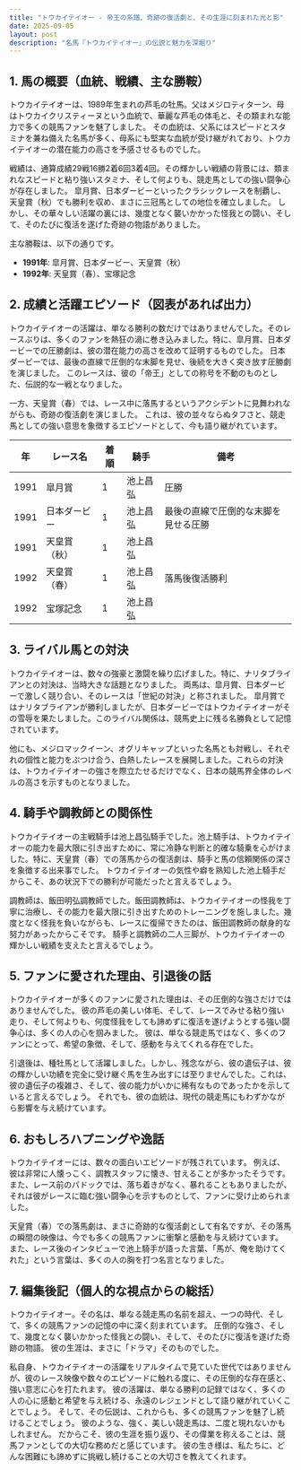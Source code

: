 ```yaml
---
title: "トウカイテイオー - 帝王の系譜、奇跡の復活劇と、その生涯に刻まれた光と影"
date: 2025-09-05
layout: post
description: "名馬『トウカイテイオー』の伝説と魅力を深堀り"
---
```


## 1. 馬の概要（血統、戦績、主な勝鞍）

トウカイテイオーは、1989年生まれの芦毛の牡馬。父はメジロティターン、母はトウカイクリスティーヌという血統で、華麗な芦毛の体毛と、その類まれな能力で多くの競馬ファンを魅了しました。  その血統は、父系にはスピードとスタミナを兼ね備えた名馬が多く、母系にも堅実な血統が受け継がれており、トウカイテイオーの潜在能力の高さを予感させるものでした。

戦績は、通算成績29戦16勝2着6回3着4回。その輝かしい戦績の背景には、類まれなスピードと粘り強いスタミナ、そして何よりも、競走馬としての強い闘争心が存在しました。  皐月賞、日本ダービーといったクラシックレースを制覇し、天皇賞（秋）でも勝利を収め、まさに三冠馬としての地位を確立しました。  しかし、その華々しい活躍の裏には、幾度となく襲いかかった怪我との闘い、そして、そのたびに復活を遂げた奇跡の物語がありました。

主な勝鞍は、以下の通りです。

* **1991年**: 皐月賞、日本ダービー、天皇賞（秋）
* **1992年**: 天皇賞（春）、宝塚記念


## 2. 成績と活躍エピソード（図表があれば出力）

トウカイテイオーの活躍は、単なる勝利の数だけではありませんでした。そのレースぶりは、多くのファンを熱狂の渦に巻き込みました。特に、皐月賞、日本ダービーでの圧勝劇は、彼の潜在能力の高さを改めて証明するものでした。  日本ダービーでは、最後の直線で圧倒的な末脚を見せ、後続を大きく突き放す圧勝劇を演じました。 このレースは、彼の「帝王」としての称号を不動のものとした、伝説的な一戦となりました。

一方、天皇賞（春）では、レース中に落馬するというアクシデントに見舞われながらも、奇跡の復活劇を演じました。  これは、彼の並々ならぬタフさと、競走馬としての強い意思を象徴するエピソードとして、今も語り継がれています。

| 年 | レース名        | 着順 | 騎手      | 備考                                   |
|---|-----------------|------|-------------|----------------------------------------|
| 1991 | 皐月賞          | 1    | 池上昌弘    | 圧勝                                   |
| 1991 | 日本ダービー      | 1    | 池上昌弘    | 最後の直線で圧倒的な末脚を見せる圧勝 |
| 1991 | 天皇賞（秋）    | 1    | 池上昌弘    |                                        |
| 1992 | 天皇賞（春）    | 1    | 池上昌弘    | 落馬後復活勝利                         |
| 1992 | 宝塚記念        | 1    | 池上昌弘    |                                        |


## 3. ライバル馬との対決

トウカイテイオーは、数々の強豪と激闘を繰り広げました。特に、ナリタブライアンとの対決は、当時大きな話題となりました。  両馬は、皐月賞、日本ダービーで激しく競り合い、そのレースは「世紀の対決」と称されました。  皐月賞ではナリタブライアンが勝利しましたが、日本ダービーではトウカイテイオーがその雪辱を果たしました。このライバル関係は、競馬史上に残る名勝負として記憶されています。

他にも、メジロマックイーン、オグリキャップといった名馬とも対戦し、それぞれの個性と能力をぶつけ合う、白熱したレースを展開しました。これらの対決は、トウカイテイオーの強さを際立たせるだけでなく、日本の競馬界全体のレベルの高さを示すものとなりました。


## 4. 騎手や調教師との関係性

トウカイテイオーの主戦騎手は池上昌弘騎手でした。池上騎手は、トウカイテイオーの能力を最大限に引き出すために、常に冷静な判断と的確な騎乗を心がけました。特に、天皇賞（春）での落馬からの復活劇は、騎手と馬の信頼関係の深さを象徴する出来事でした。  トウカイテイオーの気性や癖を熟知した池上騎手だからこそ、あの状況下での勝利が可能だったと言えるでしょう。

調教師は、飯田明弘調教師でした。飯田調教師は、トウカイテイオーの怪我を丁寧に治療し、その能力を最大限に引き出すためのトレーニングを施しました。幾度となく怪我を負いながらも、レースに復帰できたのは、飯田調教師の献身的な努力があったからこそです。  騎手と調教師の二人三脚が、トウカイテイオーの輝かしい戦績を支えたと言えるでしょう。


## 5. ファンに愛された理由、引退後の話

トウカイテイオーが多くのファンに愛された理由は、その圧倒的な強さだけではありませんでした。  彼の芦毛の美しい体毛、そして、レースでみせる粘り強い走り、そして何よりも、何度怪我をしても諦めずに復活を遂げようとする強い闘争心は、多くの人の心を掴みました。  彼は、単なる競走馬ではなく、多くのファンにとって、希望の象徴、そして、感動を与えてくれる存在でした。

引退後は、種牡馬として活躍しました。しかし、残念ながら、彼の遺伝子は、彼の輝かしい功績を完全に受け継ぐ馬を生み出すには至りませんでした。これは、彼の遺伝子の複雑さ、そして、彼の能力がいかに稀有なものであったかを示していると言えるでしょう。  それでも、彼の血統は、現代の競走馬にもわずかながら影響を与え続けています。


## 6. おもしろハプニングや逸話

トウカイテイオーには、数々の面白いエピソードが残されています。  例えば、彼は非常に人懐っこく、調教スタッフに懐き、甘えることが多かったそうです。  また、レース前のパドックでは、落ち着きがなく、暴れることもありましたが、それは彼がレースに臨む強い闘争心を示すものとして、ファンに受け止められました。

天皇賞（春）での落馬劇は、まさに奇跡的な復活劇として有名ですが、その落馬の瞬間の映像は、今でも多くの競馬ファンに衝撃と感動を与え続けています。  また、レース後のインタビューで池上騎手が語った言葉、「馬が、俺を助けてくれた」という言葉は、多くの人の胸を打つ名言となりました。


## 7. 編集後記（個人的な視点からの総括）

トウカイテイオー。その名は、単なる競走馬の名前を超え、一つの時代、そして、多くの競馬ファンの記憶の中に深く刻まれています。  圧倒的な強さ、そして、幾度となく襲いかかった怪我との闘い、そして、そのたびに復活を遂げた奇跡の物語。  彼の生涯は、まさに「ドラマ」そのものでした。

私自身、トウカイテイオーの活躍をリアルタイムで見ていた世代ではありませんが、彼のレース映像や数々のエピソードに触れる度に、その圧倒的な存在感と、強い意志に心を打たれます。  彼の活躍は、単なる勝利の記録ではなく、多くの人の心に感動と希望を与え続ける、永遠のレジェンドとして語り継がれていくことでしょう。  そして、その伝説は、これからも、多くの競馬ファンを魅了し続けることでしょう。  彼のような、強く、美しい競走馬は、二度と現れないかもしれません。  だからこそ、彼の生涯を振り返り、その偉業を称えることは、競馬ファンとしての大切な務めだと感じています。  彼の生き様は、私たちに、どんな困難にも諦めずに挑戦し続けることの大切さを教えてくれます。
